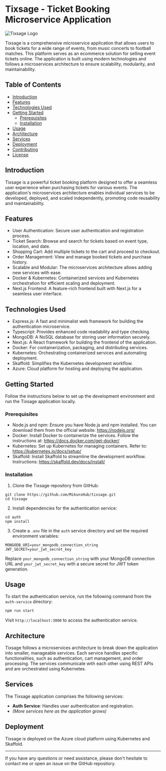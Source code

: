 # Tixsage - Ticket Booking Microservice Application

![Tixsage Logo](https://example.com/path/to/logo.png)

Tixsage is a comprehensive microservice application that allows users to book tickets for a wide range of events, from music concerts to football matches. This platform serves as an ecommerce solution for selling event tickets online. The application is built using modern technologies and follows a microservices architecture to ensure scalability, modularity, and maintainability.

## Table of Contents

- [Introduction](#introduction)
- [Features](#features)
- [Technologies Used](#technologies-used)
- [Getting Started](#getting-started)
  - [Prerequisites](#prerequisites)
  - [Installation](#installation)
- [Usage](#usage)
- [Architecture](#architecture)
- [Services](#services)
- [Deployment](#deployment)
- [Contributing](#contributing)
- [License](#license)

## Introduction

Tixsage is a powerful ticket booking platform designed to offer a seamless user experience when purchasing tickets for various events. The application's microservices architecture enables individual services to be developed, deployed, and scaled independently, promoting code reusability and maintainability.

## Features

- User Authentication: Secure user authentication and registration process.
- Ticket Search: Browse and search for tickets based on event type, location, and date.
- Shopping Cart: Add multiple tickets to the cart and proceed to checkout.
- Order Management: View and manage booked tickets and purchase history.
- Scalable and Modular: The microservices architecture allows adding new services with ease.
- Docker & Kubernetes: Containerized services and Kubernetes orchestration for efficient scaling and deployment.
- Next.js Frontend: A feature-rich frontend built with Next.js for a seamless user interface.

## Technologies Used

- Express.js: A fast and minimalist web framework for building the authentication microservice.
- Typescript: Provides enhanced code readability and type checking.
- MongoDB: A NoSQL database for storing user information securely.
- Next.js: A React framework for building the frontend of the application.
- Docker: For containerization, packaging, and distributing services.
- Kubernetes: Orchestrating containerized services and automating deployment.
- Skaffold: Simplifies the Kubernetes development workflow.
- Azure: Cloud platform for hosting and deploying the application.

## Getting Started

Follow the instructions below to set up the development environment and run the Tixsage application locally.

### Prerequisites

- Node.js and npm: Ensure you have Node.js and npm installed. You can download them from the official website: https://nodejs.org/
- Docker: Install Docker to containerize the services. Follow the instructions at: https://docs.docker.com/get-docker/
- Kubernetes: Set up Kubernetes for managing containers. Refer to: https://kubernetes.io/docs/setup/
- Skaffold: Install Skaffold to streamline the development workflow. Instructions: https://skaffold.dev/docs/install/

### Installation

1. Clone the Tixsage repository from GitHub:

```
git clone https://github.com/MikunsHub/tixsage.git
cd tixsage
```

2. Install dependencies for the authentication service:

```
cd auth
npm install
```

3. Create a `.env` file in the `auth` service directory and set the required environment variables:

```
MONGODB_URI=your_mongodb_connection_string
JWT_SECRET=your_jwt_secret_key
```

Replace `your_mongodb_connection_string` with your MongoDB connection URL and `your_jwt_secret_key` with a secure secret for JWT token generation.


## Usage

To start the authentication service, run the following command from the `auth-service` directory:

```sh
npm run start
```

Visit `http://localhost:3000` to access the authentication service.

## Architecture

Tixsage follows a microservices architecture to break down the application into smaller, manageable services. Each service handles specific functionalities, such as authentication, cart management, and order processing. The services communicate with each other using REST APIs and are orchestrated using Kubernetes.

<!-- For more details on the architecture, please refer to the [Architecture](architecture.md) document. -->

## Services

The Tixsage application comprises the following services:

- **Auth Service**: Handles user authentication and registration.
- *(More services here as the application grows)*

## Deployment

Tixsage is deployed on the Azure cloud platform using Kubernetes and Skaffold. 
<!-- Detailed deployment instructions will be provided in the `deployment` directory. -->



---

If you have any questions or need assistance, please don't hesitate to contact me or open an issue on the GitHub repository. 
